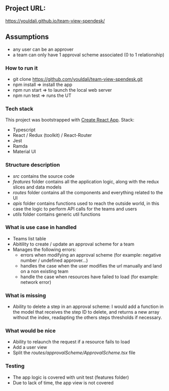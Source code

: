 ## Project URL:
https://youldali.github.io/team-view-spendesk/

## Assumptions

 - any user can be an approver
 - a team can only have 1 approval scheme associated (0 to 1 relationship)

### How to run it

 - git clone https://github.com/youldali/team-view-spendesk.git
 - npm install => install the app
 - npm run start => to launch the local web server
 - npm run test => runs the UT

### Tech stack

This project was bootstrapped with [Create React App](https://github.com/facebook/create-react-app).
Stack:
 - Typescript
 - React / Redux (toolkit) / React-Router
 - Jest
 - Ramda
 - Material UI

### Structure description

 - *src* contains the source code
 - *features* folder contains all the application logic, along with the redux slices and data models
 - *routes* folder contains all the components and everything related to the UI
 - *apis* folder contains functions used to reach the outside world, in this case the logic to perform API calls for the teams and users
 - *utils* folder contains generic util functions

### What is use case in handled

 - Teams list table
 - Abitility to create / update an approval scheme for a team 
 - Manages the following errors:
    - errors when modifying an approval scheme (for example: negative number / undefined approver...)
    - handles the case when the user modifies the url manually and land on a non existing team
    - handle the case when resources have failed to load (for example: network error)

### What is missing

 -  Ability to delete a step in an approval scheme:
    I would add a function in the model that receives the step ID to delete, and returns a new array without the index, readapting the others steps thresholds if necessary.

### What would be nice

 - Ability to relaunch the request if a resource fails to load
 - Add a user view
 - Split the *routes/approvalScheme/ApprovalScheme.tsx* file

### Testing

 - The app logic is covered with unit test (features folder)
 - Due to lack of time, the app view is not covered
